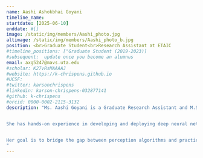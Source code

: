 ```yaml
---
name: Aashi Ashokbhai Goyani
timeline_name:
startdate: [2025-06-10]
enddate: #[]
image: /static/img/members/Aashi_photo.jpg
altimage: /static/img/members/Aashi_photo_b.jpg
position: <br>Graduate Student<br>Research Assistant at ETAIC
#timeline_positions: ["Graduate Student (2019-2023)]
#subsequent:  update once you become an alumnus
email: axg5247@mavs.uta.edu
#scholar: K27vRsMAAAAJ 
#website: https://k-chrispens.github.io
#UCSF:
#twitter: karsonchrispens
#linkedin: karson-chrispens-032877141
#github: k-chrispens
#orcid: 0000-0002-2115-3132
description: "Ms. Aashi Goyani is a Graduate Research Assistant and M.S. thesis student in the Department of Computer Science and Engineering at the University of Texas at Arlington. Her research focuses on deep learning and computer vision for autonomous systems, with particular emphasis on camera calibration, 3D reconstruction, and visual perception under real-world conditions.


She has hands-on experience in developing and deploying deep neural networks for object detection, semantic segmentation, and visual tracking. Her work integrates advanced calibration techniques with learning-based perception models to improve spatial understanding and system accuracy in robotics and autonomous platforms. Aashi is also experienced in multi-sensor data processing, including LiDAR-camera fusion and visual-inertial odometry, enabling precise localization and mapping in dynamic environments.


Her goal is to bridge the gap between perception algorithms and practical deployment, building intelligent systems that are both accurate and reliable for real-time applications.
"
---
```

